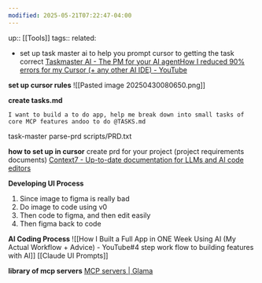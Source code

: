 ```yaml
---
modified: 2025-05-21T07:22:47-04:00
---
```

up::  [[Tools]]
tags:: 
related: 

- set up task master ai to help you prompt cursor to getting the task correct
[Taskmaster AI - The PM for your AI agent](https://www.task-master.dev/)[How I reduced 90% errors for my Cursor (+ any other AI IDE) - YouTube](https://www.youtube.com/watch?v=1L509JK8p1I)

**set up cursor rules**
![[Pasted image 20250430080650.png]]

**create tasks.md**
```
I want to build a to do app, help me break down into small tasks of core MCP features andoo to do @TASKS.md
```

task-master parse-prd scripts/PRD.txt


**how to set up in cursor**
create prd for your project (project requirements documents)
[Context7 - Up-to-date documentation for LLMs and AI code editors](https://context7.com/)

**Developing UI Process**
1. Since image to figma is really bad
2. Do image to code using v0
3. Then code to figma, and then edit easily
4. Then figma back to code

**AI Coding Process** ![[How I Built a Full App in ONE Week Using AI (My Actual Workflow + Advice) - YouTube#4 step work flow to building features with AI]]
[[Claude UI Prompts]]

**library of mcp servers**
[MCP servers | Glama](https://glama.ai/mcp/servers)